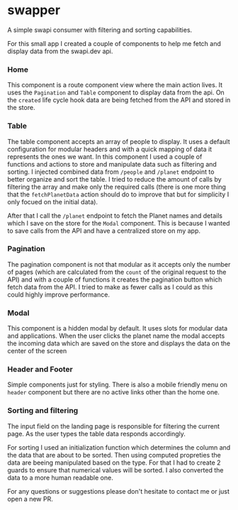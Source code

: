 # swapper

A simple swapi consumer with filtering and sorting capabilities.

For this small app I created a couple of components to help me fetch and display data from the swapi.dev api.

### Home

This component is a route component view where the main action lives. It uses the `Pagination` and `Table` component to display data from the api. On the `created` life cycle hook data are being fetched from the API and stored in the store.

### Table

The table component accepts an array of people to display. It uses a default configuration for modular headers and with a quick mapping of data it represents the ones we want. In this component I used a couple of functions and actions to store and manipulate data such as filtering and sorting. I injected combined data from `/people` and `/planet` endpoint to better organize and sort the table. I tried to reduce the amount of calls by filtering the array and make only the required calls (there is one more thing that the `fetchPlanetData` action should do to improve that but for simplicity I only focued on the initial data).

After that I call the `/planet` endpoint to fetch the Planet names and details which I save on the store for the `Modal` component. This is because I wanted to save calls from the API and have a centralized store on my app.

### Pagination

The pagination component is not that modular as it accepts only the number of pages (which are calculated from the `count` of the original request to the API) and with a couple of functions it creates the pagination button which fetch data from the API. I tried to make as fewer calls as I could as this could highly improve performance.

### Modal

This component is a hidden modal by default. It uses slots for modular data and applications. When the user clicks the planet name the modal accepts the incoming data which are saved on the store and displays the data on the center of the screen


### Header and Footer

Simple components just for styling. There is also a mobile friendly menu on `header` component but there are no active links other than the home one.

### Sorting and filtering

The input field on the landing page is responsible for filtering the current page. As the user types the table data responds accordingly.

For sorting I used an initialization function which determines the column and the data that are about to be sorted. Then using computed propreties the data are beeing manipulated based on the type. For that I had to create 2 guards to ensure that numerical values will be sorted. I also converted the data to a more human readable one.

For any questions or suggestions please don't hesitate to contact me or just open a new PR.
